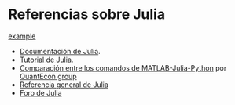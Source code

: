 # Referencias sobre Julia

<a href="https://docs.julialang.org/en/v1/" target="_blank">example</a>

- [Documentación de Julia](https://docs.julialang.org/en/v1/).
- [Tutorial de Julia](https://www.youtube.com/watch?v=Fi7Pf2NveH0&t=389s&ab_channel=GeorgeDatseris).
- [Comparación entre los comandos de MATLAB-Julia-Python](https://cheatsheets.quantecon.org/) por [QuantEcon group](https://quantecon.org)
- [Referencia general de Julia](https://juliadocs.github.io/Julia-Cheat-Sheet/)
- [Foro de Julia](https://discourse.julialang.org/)
